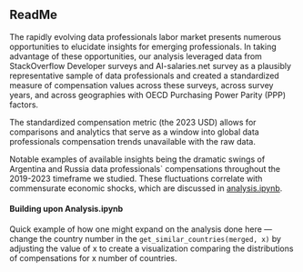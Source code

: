 ## ReadMe
The rapidly evolving data professionals labor market presents numerous opportunities to elucidate insights for emerging professionals.
In taking advantage of these opportunities, our analysis leveraged data from StackOverflow Developer surveys and AI-salaries.net survey as a plausibly representative sample of data professionals and created a standardized measure of compensation values across these surveys, across survey years, and across geographies with OECD Purchasing Power Parity (PPP) factors.


The standardized compensation metric (the 2023 USD) allows for comparisons and analytics that serve as a window into global data professionals compensation trends unavailable with the raw data.


Notable examples of available insights being the dramatic swings of Argentina and Russia data professionals` compensations throughout the 2019-2023 timeframe we studied.
These fluctuations correlate with commensurate economic shocks, which are discussed in [analysis.ipynb](/src/analysis.ipynb).


#### Building upon Analysis.ipynb
Quick example of how one might expand on the analysis done here — change the country number in the `get_similar_countries(merged, x)` by adjusting the value of x to create a visualization comparing the distributions of compensations for x number of countries.
